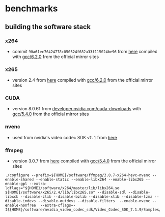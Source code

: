 # benchmarks

## building the software stack

### x264

- commit `90a61ec76424778c050524f682a33f115024be96` from [here](http://www.videolan.org/developers/x264.html) compiled with [gcc/6.2.0](ftp://ftp.gwdg.de/pub/misc/gcc/releases/gcc-6.2.0/) from the official mirror sites

### x265

- version 2.4 from [here](https://bitbucket.org/multicoreware/x265/downloads/) compiled with [gcc/6.2.0](ftp://ftp.gwdg.de/pub/misc/gcc/releases/gcc-6.2.0/) from the official mirror sites

### CUDA

- version 8.0.61 from [developer.nvidia.com/cuda-downloads](https://developer.nvidia.com/cuda-downloads) with [gcc/5.4.0](ftp://ftp.gwdg.de/pub/misc/gcc/releases/gcc-5.4.0/) from the official mirror sites

### nvenc

- used from nvidia's video codec SDK `v7.1` from [here](https://developer.nvidia.com/nvidia-video-codec-sdk#NVENCFeatures)

### ffmpeg

- version 3.0.7 from [here]() compiled with [gcc/5.4.0](ftp://ftp.gwdg.de/pub/misc/gcc/releases/gcc-5.4.0/) from the official mirror sites

```
./configure --prefix=${HOME}/software/ffmpeg/3.0.7-x264-hevc-nvenc --enable-shared --enable-static --enable-libx264 --enable-libx265 --enable-gpl --extra-ldflags="${HOME}/software/x264/master/lib/libx264.so ${HOME}/software/x265/2.4/lib/libx265.so" --disable-sdl --disable-libxcb --disable-zlib --disable-bzlib --disable-xlib --disable-lzma --disable-indevs --disable-outdevs --disable-filters  --enable-nvenc --enable-nonfree  --extra-cflags=-I${HOME}/software/nvidia_video_codec_sdk/Video_Codec_SDK_7.1.9/Samples/common/inc
```
